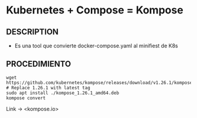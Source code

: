 # Kubernetes + Compose = Kompose

## DESCRIPTION

- Es una tool que convierte docker-compose.yaml al minifiest de K8s

## PROCEDIMIENTO

```console
wget https://github.com/kubernetes/kompose/releases/download/v1.26.1/kompose_1.26.1_amd64.deb # Replace 1.26.1 with latest tag
sudo apt install ./kompose_1.26.1_amd64.deb
kompose convert
```

Link -> <kompose.io>
